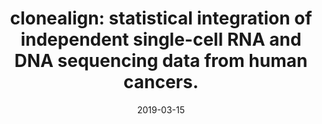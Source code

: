 ---
authors: "<b>Campbell, Kieran R</b>; Steif, Adi; Laks, Emma; Zahn, Hans; Lai, Daniel;\
  \ McPherson, Andrew; Farahani, Hossein; Kabeer, Farhia; O'Flanagan, Ciara; Biele,\
  \ Justina; Brimhall, Jazmine; Wang, Beixi; Walters, Pascale; None, None; Bouchard-C\xF4\
  t\xE9, Alexandre; Aparicio, Samuel; Shah, Sohrab P"
date: '2019-03-15'
journal: Genome biology
paper_url: https://doi.org/10.1186/s13059-019-1645-z
title: 'clonealign: statistical integration of independent single-cell RNA and DNA
  sequencing data from human cancers.'
---